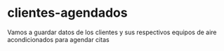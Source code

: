 # clientes-agendados
Vamos a guardar datos de los clientes y sus respectivos equipos de aire acondicionados para agendar citas
